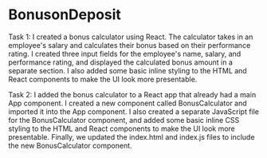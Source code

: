 # BonusonDeposit
Task 1:
I created a bonus calculator using React. 
The calculator takes in an employee's salary and calculates their bonus based on their performance rating. 
I created three input fields for the employee's name, salary, and performance rating, and displayed the calculated bonus amount in a separate section.
I also added some basic inline styling to the HTML and React components to make the UI look more presentable.

Task 2:
I added the bonus calculator to a React app that already had a main App component. 
I created a new component called BonusCalculator and imported it into the App component. 
I also created a separate JavaScript file for the BonusCalculator component, and added some basic inline CSS styling to the HTML and React components to make the UI look more presentable. 
Finally, we updated the index.html and index.js files to include the new BonusCalculator component.
